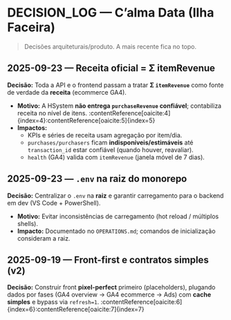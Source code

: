 # DECISION_LOG — C’alma Data (Ilha Faceira)

> Decisões arquiteturais/produto. A mais recente fica no topo.

## 2025-09-23 — Receita oficial = Σ itemRevenue
**Decisão:** Toda a API e o frontend passam a tratar **Σ `itemRevenue`** como fonte de verdade da **receita** (ecommerce GA4).
- **Motivo:** A HSystem **não entrega `purchaseRevenue` confiável**; contabiliza receita no nível de itens. :contentReference[oaicite:4]{index=4}:contentReference[oaicite:5]{index=5}
- **Impactos:**
  - KPIs e séries de receita usam agregação por item/dia.
  - `purchases/purchasers` ficam **indisponíveis/estimáveis** até `transaction_id` estar confiável (quando houver, reavaliar).
  - `health` (GA4) valida com `itemRevenue` (janela móvel de 7 dias).

## 2025-09-23 — `.env` na raiz do monorepo
**Decisão:** Centralizar o `.env` na **raiz** e garantir carregamento para o backend em dev (VS Code + PowerShell).
- **Motivo:** Evitar inconsistências de carregamento (hot reload / múltiplos shells).
- **Impacto:** Documentado no `OPERATIONS.md`; comandos de inicialização consideram a raiz.

## 2025-09-19 — Front-first e contratos simples (v2)
**Decisão:** Construir front **pixel-perfect** primeiro (placeholders), plugando dados por fases (GA4 overview → GA4 ecommerce → Ads) com **cache simples** e bypass via `refresh=1`. :contentReference[oaicite:6]{index=6}:contentReference[oaicite:7]{index=7}
